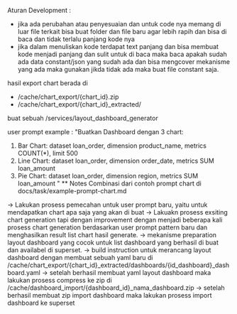 Aturan Development :

- jika ada perubahan atau penyesuaian dan untuk code nya memang di luar file terkait bisa buat folder dan file baru agar lebih rapih dan bisa di baca dan tidak terlalu panjang kode nya
- jika dalam menuliskan kode terdapat text panjang dan bisa membuat kode menjadi panjang dan sulit untuk di baca maka baca apakah sudah ada data constant/json yang sudah ada dan bisa mengcover mekanisme yang ada maka gunakan jikda tidak ada maka buat file constant saja.

hasil export chart berada di

- /cache/chart_export/{chart_id}.zip
- /cache/chart_export/{chart_id}\_extracted/

buat sebuah /services/layout_dashboard_generator

user prompt example :
"Buatkan Dashboard dengan 3 chart:

1. Bar Chart: dataset loan_order, dimension product_name, metrics COUNT(\*), limit 500
2. Line Chart: dataset loan_order, dimension order_date, metrics SUM loan_amount
3. Pie Chart: dataset loan_order, dimension region, metrics SUM loan_amount
   "
   \*\* Notes Combinasi dari contoh prompt chart di docs/task/example-prompt-chart.md

->
Lakukan prosess pemecahan untuk user prompt baru, yaitu untuk mendapatkan chart apa saja yang akan di buat
->
Lakuakn prosess exsiting chart generation tapi dengan improvement dengan menjadi beberapa kali prosess chart generation berdasarkan user prompt pattern baru dan menghasilkan result list chart hasil generate.
->
mekanisme preparation layout dashboard yang cocok untuk list dashboard yang berhasil di buat dan availabel di superset.
->
build instruction untuk merancang layout dashboard dengan membuat sebuah yaml baru di
/cache/chart_export/{chart_id}\_extracted/dashboards/{id_dashboard}\_dashboard.yaml
->
setelah berhasil membuat yaml layout dashboard maka lakukan prosess compress ke zip di /cache/dashboard_import/{dashboard_id}\_nama_dashboard.zip
->
setelah berhasil membuat zip import dashboard maka lakukan prosess import dashboard ke superset
